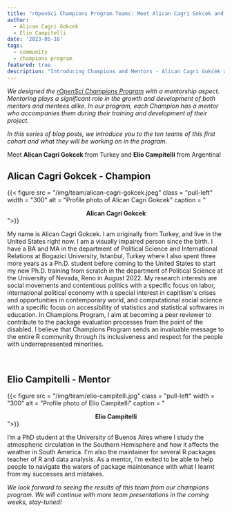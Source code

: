 ```yaml
---
title: "rOpenSci Champions Program Teams: Meet Alican Cagri Gokcek and Elio Campitelli"
author:
  - Alican Cagri Gokcek
  - Elio Campitelli
date: '2023-05-16'
tags:
  - community
  - champions program
featured: true
description: "Introducing Champions and Mentors - Alican Cagri Gokcek and Elio Campitelli"
---
```


*We designed the [rOpenSci Champions Program](/champions/) with a mentorship aspect. Mentoring plays a significant role in the growth and development of both mentors and mentees alike. In our program, each Champion has a mentor who accompanies them during their training and development of their project.*

*In this series of blog posts, we introduce you to the ten teams of this first cohort and what they will be working on in the program.*

Meet **Alican Cagri Gokcek** from Turkey and **Elio Campitelli** from Argentina!


## Alican Cagri Gokcek - Champion

{{< figure src = "/img/team/alican-cagri-gokcek.jpeg" class = "pull-left" width = "300" alt = "Profile photo of Alican Cagri Gokcek" caption = "<center><strong>Alican Cagri Gokcek</strong></center>">}}

My name is Alican Cagri Gokcek. I am originally from Turkey, and live in the United States right now. I am a visually impaired person since the birth. I have a BA and MA in the department of Political Science and International Relations at Bogazici University, Istanbul, Turkey where I also spent three more years as a Ph.D. student before coming to the United States to start my new Ph.D. training from scratch in the department of Political Science at the University of Nevada, Reno in August 2022. My research interests are social movements and contentious politics with a specific focus on labor, international political economy with a special interest in capitlism's crises and opportunities in contemporary world, and computational social science with a specific focus on accessibility of statistics and statistical softwares in education. In Champions Program, I aim at becoming a peer reviewer to contribute to the package evaluation processes from the point of the disabled. I believe that Champions Program sends an invaluable message to the entire R community through its inclusiveness and respect for the people with underrepresented minorities.  

</br>

## Elio Campitelli - Mentor

{{< figure src = "/img/team/elio-campitelli.jpg" class = "pull-left" width = "300" alt = "Profile photo of Elio Campitelli" caption = "<center><strong>Elio Campitelli</strong></center>">}}

I’m a PhD student at the University of Buenos Aires where I study the atmospheric circulation in the Southern Hemisphere and how it affects the weather in South America. I'm also the maintainer for several R packages teacher of R and data analysis. As a mentor, I'm exited to be able to help people to navigate the waters of package maintenance with what I learnt from my successes and mistakes. 

_We look forward to seeing the results of this team from our champions program. We will continue with more team presentations in the coming weeks, stay-tuned!_
